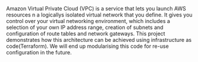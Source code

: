 Amazon Virtual Private Cloud (VPC) is a service that lets you launch AWS resources n a logicallys isolated virtual network that you define. It gives you control over your virtual networking environment, which includes a selection of your own IP address range, creation of subnets and configuration of route tables and network gateways.
This project demonstrates how this architecture can be achieved using infrastructure as code(Terraform). We will end up modularising this code for re-use configuration in the future.
